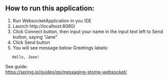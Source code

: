 
How to run this application:
---------------------------------
1. Run WebsocketApplication in you IDE
2. Launch http://localhost:8080/
3. Click Connect button, then input your name in the input text left to Send button, saying "Jane"
4. Click Send button
5. You will see message below Greetings labels:
```aidl
   Hello, Jane!   
```

See guide: </br>
https://spring.io/guides/gs/messaging-stomp-websocket/